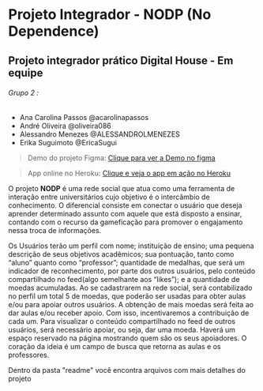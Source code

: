 # Projeto Integrador - NODP (No Dependence)
## Projeto integrador prático Digital House - Em equipe

###### Grupo 2 : 
* Ana Carolina Passos @acarolinapassos
* André Oliveira @oliveira086
* Alessandro Menezes @ALESSANDROLMENEZES
* Erika Suguimoto @EricaSugui

> Demo do projeto Figma:
[Clique para ver a Demo no figma](https://www.figma.com/proto/NxVG7XuHkqdQlMCHU0LdVq/NODP-OFICIAL-TEAM?node-id=6%3A20&scaling=scale-down)

> App online no Heroku:
[Clique e veja o app em ação no Heroku](https://hidden-reaches-26348.herokuapp.com)

O projeto **NODP** é uma rede social que atua como uma ferramenta de interação entre universitários cujo objetivo é 
o intercâmbio de conhecimento. O diferencial consiste em conectar o usuário que deseja aprender determinado assunto
com aquele que está disposto a ensinar, contando com o recurso da gameficação para promover o engajamento nessa 
troca de informações.

Os Usuários terão um perfil com nome; instituição de ensino; uma pequena descrição de seus objetivos acadêmicos; 
sua pontuação, tanto como “aluno” quanto como “professor”; quantidade de medalhas, que será um indicador de 
reconhecimento, por parte dos outros usuários, pelo conteúdo compartilhado no feed(algo semelhante aos “likes”); 
e a quantidade de moedas acumuladas. 
Ao se cadastrarem na rede social, será contabilizado no perfil um total 5 de 
moedas, que poderão ser usadas para obter aulas e/ou para apoiar outros usuários. 
A obtenção de mais moedas será feita ao dar aulas e/ou receber apoio. 
Com isso, incentivaremos a contribuição de cada um.
Para visualizar o conteúdo compartilhado no feed de outros usuários, será necessário apoiar, ou seja, dar uma moeda. 
Haverá um espaço reservado na página mostrando quem são os seus apoiadores. O coração da ideia é um campo de busca 
que retorna as aulas e os professores.

Dentro da pasta "readme" você encontra arquivos com mais detalhes do projeto
